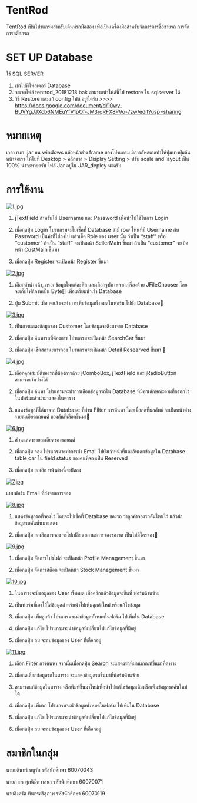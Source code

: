 # TentRod

TentRod เป็นโปรแกรมสำหรับเต๊นท์รถมือสอง เพื่อเป็นเครื่องมือสำหรับจัดการการซื้อขายรถ การจัดการสต็อกรถ

# SET UP Database
ใช้ SQL SERVER
1. เข้าไปที่โฟลเดอร์ Database
2. จะเจอไฟล์ tentrod_20181218.bak สามารถนำไฟล์นี้ไป restore ใน sqlserver ได้
3. วิธี Restore และแก้ config ไฟล์ อยู่นี่ครับ >>>> https://docs.google.com/document/d/10wy-BUVYgJJXcb6NMEuYfV1pOf-JM3rqRFX8PVo-7zw/edit?usp=sharing

# หมายเหตุ
เวลา run .jar บน windows แล้วหน้าต่าง frame ของโปรแกรม มีการอัพสเกลทำให้ปุ่มบางปุ่มล้นหน้าจอเรา ให้ไปที่ Desktop > คลิกขวา > Display Setting > ปรับ scale and layout เป็น 100% น่าจะหายครับ     ไฟล์ Jar อยู่ใน JAR_deploy นะครับ

# การใช้งาน

[![1.jpg](https://i.postimg.cc/y8WkNs5r/1.jpg)](https://postimg.cc/mPfbXfTQ)

1. jTextField สำหรับใส่ Username และ Password เพื่อนำไปใช้ในการ Login

2. เมื่อกดปุ่ม Login โปรแกรมจะไปเช็คที่ Database ว่ามี row ไหนที่มี Username กับ Password เป็นค่าที่ใส่ลงไป แล้วเช็ค Role ของ user นั้น ว่าเป็น “staff” หรือ “customer” ถ้าเป็น “staff” จะเปิดหน้า SellerMain ขึ้นมา ถ้าเป็น “customer” จะเปิดหน้า CustMain ขึ้นมา

3. เมื่อกดปุ่ม Register จะเปิดหน้า Register ขึ้นมา


[![2.jpg](https://i.postimg.cc/15X9GMH8/2.jpg)](https://postimg.cc/JGwVmNS8)


1. เลือกคำนำหน้า, กรอกข้อมูลในแต่ละฟิล และเลือกรูปภาพจากเครื่องด้วย JFileChooser โดยจะเก็บไฟล์ภาพเป็น Byte[] เพื่อเตรียมนำเข้า Database

2. ปุ่ม Submit เมื่อกดแล้วจะทำการเพิ่มข้อมูลทั้งหมดในฟอร์ม ไปยัง Database


[![3.jpg](https://i.postimg.cc/KvWmJLqJ/3.jpg)](https://postimg.cc/CzjyKZVq)


1. เป็นการแสดงข้อมูลของ Customer โดยข้อมูลจะดึงมาจาก Database 

2. เมื่อกดปุ่ม ค้นหารถที่ต้องการ โปรแกรมจะเปิดหน้า SearchCar ขึ้นมา

3. เมื่อกดปุ่ม เช็คสถานะการจอง โปรแกรมจะเปิดหน้า Detail Researved ขึ้นมา

 
[![4.jpg](https://i.postimg.cc/nhQp5zNZ/4.jpg)](https://postimg.cc/PChgvttF)


1. เลือกคุณสมบัติของรถที่ต้องการด้วย jComboBox, jTextField และ jRadioButton สามารถเว้นว่างได้

2. เมื่อกดปุ่ม ค้นหา โปรแกรมจะทำการเลือกข้อมูลรถใน Database ที่มีคุณลักษณะตามที่กรอกไว้ในฟอร์มแล้วนำมาแสดงในตาราง

3. แสดงข้อมูลที่ได้มาจาก Database ที่ผ่าน Filter การค้นหา โดยเมื่อกดที่ผลลัพธ์ จะเปิดหน้าต่าง รายละเอียดรถยนต์ ของคันที่เลือกขึ้นมา



[![6.jpg](https://i.postimg.cc/4ySR2k5m/6.jpg)](https://postimg.cc/GTGf9f6C)


1. ส่วนแสดงรายละเอียดของรถยนต์

2. เมื่อกดปุ่ม จอง โปรแกรมจะทำการส่ง Email ไปยังเจ้าหน้าที่และอัพเดตข้อมูลใน Database table car ใน field status ของคนที่จองเป็น Reserved

3. เมื่อกดปุ่ม ยกเลิก หน้าต่างนี้จะปิดลง



[![7.jpg](https://i.postimg.cc/wv9z7kMT/7.jpg)](https://postimg.cc/nsSgWBq6)


แบบฟอร์ม Email ที่ส่งจากการจอง


[![8.jpg](https://i.postimg.cc/26TDvBLd/8.jpg)](https://postimg.cc/8JF9gcHs)


1. แสดงข้อมูลรถที่จองไว้ โดยจะไปเช็คที่ Database ของรถ ว่าลูกค้าจองรถคันไหนไว้ แล้วนำข้อมูลรถคันนั้นมาแสดง

2. เมื่อกดปุ่ม ยกเลิกการจอง จะไปเปลี่ยนสถานะการจองของรถ เป็นไม่มีใครจอง


[![9.jpg](https://i.postimg.cc/s2YyjLVN/9.jpg)](https://postimg.cc/v1ZCX3xr)


1. เมื่อกดปุ่ม จัดการโปรไฟล์ จะเปิดหน้า Profile Management ขึ้นมา

2. เมื่อกดปุ่ม จัดการสต็อก จะเปิดหน้า Stock Management ขึ้นมา


[![10.jpg](https://i.postimg.cc/rpXMLTL4/10.jpg)](https://postimg.cc/Yv3J1J02)


1. ในตารางจะมีขอมูลของ User ทั้งหมด เมื่อคลิกแล้วข้อมูลจะขึ้นที่ ฟอร์มด้านซ้าย

2. เป็นฟอร์มที่เอาไว้ใส่ข้อมูลสำหรับนำไปเพิ่มลูกค้าใหม่ หรือแก้ไขข้อมูล

3. เมื่อกดปุ่ม เพิ่มลูกค้า โปรแกรมจะนำข้อมูลทั้งหมดในฟอร์ม ไปเพิ่มใน Database

4. เมื่อกดปุ่ม แก้ไข โปรแกรมจะนำข้อมูลที่เปลี่ยนไปแก้ไขข้อมูลที่มีอยู่

5. เมื่อกดปุ่ม ลบ จะลบข้อมูลของ User ที่เลือกอยู่


 
[![11.jpg](https://i.postimg.cc/W4F80RD5/11.jpg)](https://postimg.cc/QBDcryJ7)


1. เลือก Filter การค้นหา จากนั้นเมื่อกดปุ่ม Search จะแสดงรถที่ผ่านเกณฑ์ขึ้นมาที่ตาราง

2. เมื่อกดเลือกข้อมูลรถในตาราง จะแสดงข้อมูลรถขึ้นมาที่ฟอร์มด้านซ้าย

3. สามารถแก้ข้อมูลในตาราง หรือพิมพ์ขึ้นมาใหม่เพื่อนำไปแก้ไขข้อมูลเดิมหรือเพิ่มข้อมูลรถคันใหม่ได้

4. เมื่อกดปุ่ม เพิ่มรถ โปรแกรมจะนำข้อมูลทั้งหมดในฟอร์ม ไปเพิ่มใน Database

5. เมื่อกดปุ่ม แก้ไข โปรแกรมจะนำข้อมูลที่เปลี่ยนไปแก้ไขข้อมูลที่มีอยู่

6. เมื่อกดปุ่ม ลบ จะลบข้อมูลของ User ที่เลือกอยู่

# สมาชิกในกลุ่ม

นายบดินทร์	 หนูรัก 	    รหัสนักศึกษา 60070043

นายภากร 	ศุภนิมิตวาสนา    รหัสนักศึกษา 60070071

นายอิงครัต 	ทินกรศรีสุภาพ     รหัสนักศึกษา 60070119

